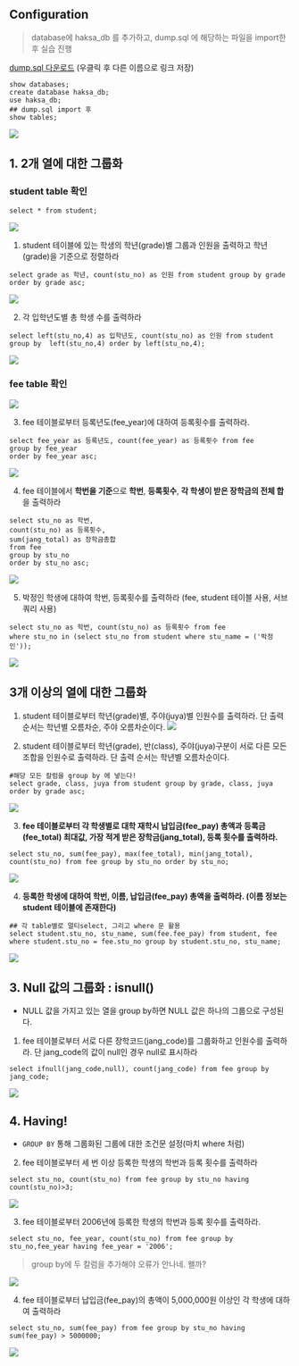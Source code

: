 ## Configuration

> database에 haksa_db 를 추가하고, dump.sql 에 해당하는 파일을 import한 후 실습 진행

[dump.sql 다운로드](https://s3.us-west-2.amazonaws.com/secure.notion-static.com/e3faadd8-2b5d-46e0-ad12-3bb9fb875b07/dump.sql?X-Amz-Algorithm=AWS4-HMAC-SHA256&X-Amz-Content-Sha256=UNSIGNED-PAYLOAD&X-Amz-Credential=AKIAT73L2G45EIPT3X45%2F20211122%2Fus-west-2%2Fs3%2Faws4_request&X-Amz-Date=20211122T060459Z&X-Amz-Expires=86400&X-Amz-Signature=e2cbe455796d63ba68217b20e8845db51fb60de69b86798666d63fd8cff76a3d&X-Amz-SignedHeaders=host&response-content-disposition=filename%20%3D%22dump.sql%22&x-id=GetObject)
(우클릭 후 다른 이름으로 링크 저장)

```
show databases;
create database haksa_db;
use haksa_db;
## dump.sql import 후
show tables;
```
![](https://images.velog.io/images/crosstar1228/post/9e92a886-74ce-4ffc-9c2a-c54a21307e40/image.png)

## 1. 2개 열에 대한 그룹화
### student table 확인
```
select * from student;
```
![](https://images.velog.io/images/crosstar1228/post/9297ef26-81d4-46e1-80c1-3044f06a4af1/image.png)


1. student 테이블에 있는 학생의 학년(grade)별 그룹과 인원을 출력하고 학년(grade)을 기준으로 정렬하라
```
select grade as 학년, count(stu_no) as 인원 from student group by grade order by grade asc;
```
![](https://images.velog.io/images/crosstar1228/post/e575d905-746a-4e7b-bab9-06514e2a3c4d/image.png)

2. 각 입학년도별 총 학생 수를 출력하라

```
select left(stu_no,4) as 입학년도, count(stu_no) as 인원 from student group by  left(stu_no,4) order by left(stu_no,4);
```
![](https://images.velog.io/images/crosstar1228/post/c776f93c-b9b0-4323-bc5a-37e492b5173b/image.png)



### fee table 확인

![](https://images.velog.io/images/crosstar1228/post/e4efad2b-eab2-441a-8ef7-5aa527814d63/image.png)

3. fee 테이블로부터 등록년도(fee_year)에 대하여 등록횟수를 출력하라.
```
select fee_year as 등록년도, count(fee_year) as 등록횟수 from fee
group by fee_year
order by fee_year asc;
```
![](https://images.velog.io/images/crosstar1228/post/025bea79-b5b0-4b2e-8975-c47780e887bc/image.png)

4. fee 테이블에서 **학번을 기준**으로  **학번**, **등록횟수**, **각 학생이 받은 장학금의 전체 합**을 출력하라

```
select stu_no as 학번,
count(stu_no) as 등록횟수,
sum(jang_total) as 장학금총합
from fee
group by stu_no
order by stu_no asc;
```
![](https://images.velog.io/images/crosstar1228/post/47499278-59ec-465e-8e4d-819beeb51849/image.png)

5. 박정인 학생에 대하여 학번,  등록횟수를 출력하라 (fee, student 테이블 사용, 서브쿼리 사용)

```
select stu_no as 학번, count(stu_no) as 등록횟수 from fee
where stu_no in (select stu_no from student where stu_name = ('박정인'));
```
![](https://images.velog.io/images/crosstar1228/post/653ca413-f175-4f68-bcae-7ffe14d3e91d/image.png)


## 3개 이상의 열에 대한 그룹화

1. student 테이블로부터 학년(grade)별, 주야(juya)별 인원수를 출력하라. 단 출력 순서는 학년별 오름차순, 주야 오름차순이다.
![](https://images.velog.io/images/crosstar1228/post/ab831d9c-9308-4b7c-8b3a-32714e750eb9/image.png)

2. student 테이블로부터  학년(grade), 반(class), 주야(juya)구분이 서로 다른 모든 조합을 인원수로 출력하라. 단 출력 순서는 학년별 오름차순이다.

```
#해당 모든 칼럼을 group by 에 넣는다!
select grade, class, juya from student group by grade, class, juya order by grade asc;

```

![](https://images.velog.io/images/crosstar1228/post/1e2df504-856d-4984-9f9c-37f2da03c038/image.png)

3. **fee 테이블로부터 각 학생별로 대학 재학시 납입금(fee_pay) 총액과 등록금(fee_total) 최대값, 가장 적게 받은 장학금(jang_total), 등록 횟수를 출력하라.**

```
select stu_no, sum(fee_pay), max(fee_total), min(jang_total), count(stu_no) from fee group by stu_no order by stu_no;
```
![](https://images.velog.io/images/crosstar1228/post/706e8433-f60f-4790-af75-bba4b4a80e32/image.png)


4. **등록한 학생에 대하여 학번, 이름, 납입금(fee_pay) 총액을 출력하라. (이름 정보는 student 테이블에 존재한다)**

```
## 각 table별로 멀티select, 그리고 where 문 활용
select student.stu_no, stu_name, sum(fee.fee_pay) from student, fee where student.stu_no = fee.stu_no group by student.stu_no, stu_name;
```

![](https://images.velog.io/images/crosstar1228/post/df65cc0b-f520-41b5-bc9c-6ba2868757da/image.png)



## 3. Null 값의 그룹화 : isnull()
- NULL 값을 가지고 있는 열을 group by하면 NULL 값은 하나의 그룹으로 구성된다.

1. fee 테이블로부터 서로 다른 장학코드(jang_code)를 그룹화하고 인원수를 출력하라. 단 jang_code의 값이 null인 경우 null로 표시하라

```
select ifnull(jang_code,null), count(jang_code) from fee group by jang_code;
```
![](https://images.velog.io/images/crosstar1228/post/f2174420-378a-4eb3-833b-9dd67dbe9a80/image.png)

## 4. Having!
- `GROUP BY` 통해 그룹화된 그룹에 대한 조건문 설정(마치 where 처럼)

2. fee 테이블로부터 세 번 이상 등록한 학생의 학번과 등록 횟수를 출력하라
```
select stu_no, count(stu_no) from fee group by stu_no having count(stu_no)>3;
```

![](https://images.velog.io/images/crosstar1228/post/b11893b4-b9f9-4278-b1be-6b207efc85d4/image.png)





3. fee 테이블로부터 2006년에 등록한 학생의 학번과 등록 횟수를 출력하라.

```
select stu_no, fee_year, count(stu_no) from fee group by stu_no,fee_year having fee_year = '2006';
```
> group by에 두 칼럼을 추가해야 오류가 안나네. 왤까?


![](https://images.velog.io/images/crosstar1228/post/d2196308-a6f9-4389-8c1b-31c52197430a/image.png)


4. fee 테이블로부터 납입금(fee_pay)의 총액이 5,000,000원 이상인 각 학생에 대하여 출력하라

```
select stu_no, sum(fee_pay) from fee group by stu_no having sum(fee_pay) > 5000000;
```

![](https://images.velog.io/images/crosstar1228/post/137bd5df-07cc-44c2-ab65-b488f10ba014/image.png)